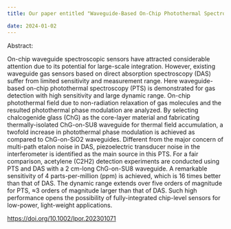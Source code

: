 ```yaml
---
title: Our paper entitled "Waveguide-Based On-Chip Photothermal Spectroscopy for Gas Sensing" was accepted by LASER&PHOTONICS REVIEWS

date: 2024-01-02
---
```


<!--more-->

Abstract:

On-chip waveguide spectroscopic sensors have attracted considerable attention due to its potential for large-scale integration. However, existing waveguide gas sensors based on direct absorption spectroscopy (DAS) suffer from limited sensitivity and measurement range. Here waveguide-based on-chip photothermal spectroscopy (PTS) is demonstrated for gas detection with high sensitivity and large dynamic range. On-chip photothermal field due to non-radiation relaxation of gas molecules and the resulted photothermal phase modulation are analyzed. By selecting chalcogenide glass (ChG) as the core-layer material and fabricating thermally-isolated ChG-on-SU8 waveguide for thermal field accumulation, a twofold increase in photothermal phase modulation is achieved as compared to ChG-on-SiO2 waveguides. Different from the major concern of multi-path etalon noise in DAS, piezoelectric transducer noise in the interferometer is identified as the main source in this PTS. For a fair comparison, acetylene (C2H2) detection experiments are conducted using PTS and DAS with a 2 cm-long ChG-on-SU8 waveguide. A remarkable sensitivity of 4 parts-per-million (ppm) is achieved, which is 16 times better than that of DAS. The dynamic range extends over five orders of magnitude for PTS, ≈3 orders of magnitude larger than that of DAS. Such high performance opens the possibility of fully-integrated chip-level sensors for low-power, light-weight applications.

https://doi.org/10.1002/lpor.202301071